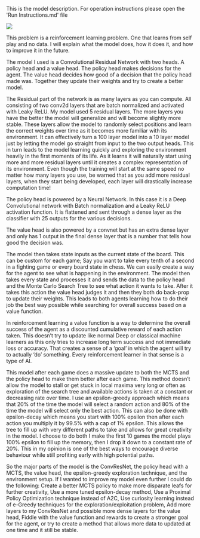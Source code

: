 This is the model description. For operation instructions please open the 'Run Instructions.md' file

<img src="https://media.githubusercontent.com/media/Christoper-Harvey/1st-Capstone/master/model.png" >

This problem is a reinforcement learning problem. One that learns from self play and no data. I will explain what the model does, how it does it, and how to improve it in the future.

The model I used is a Convolutional Residual Network with two heads. A policy head and a value head. The policy head makes decisions for the agent. The value head decides how good of a decision that the policy head made was. Together they update their weights and try to create a better model.

The Residual part of the network is as many layers as you can compute. All consisting of two conv2d layers that are batch normalized and activated with Leaky ReLU. My model used 5 residual layers. The more layers you have the better the model will generalize and will become slightly more stable. These layers allow the model to randomly select positions and learn the correct weights over time as it becomes more familiar with its environment. It can effectively turn a 100 layer model into a 10 layer model just by letting the model go straight from input to the two output heads. This in turn leads to the model learning quickly and exploring the environment heavily in the first moments of its life. As it learns it will naturally start using more and more residual layers until it creates a complex representation of its environment. Even though the training will start at the same speed no matter how many layers you use, be warned that as you add more residual layers, when they start being developed, each layer will drastically increase computation time!

The policy head is powered by a Neural Network. In this case it is a Deep Convolutional network with Batch normalization and a Leaky ReLU activation function. It is flattened and sent through a dense layer as the classifier with 25 outputs for the various decisions.

The value head is also powered by a convnet but has an extra dense layer and only has 1 output in the final dense layer that is a number that tells how good the decision was.

The model then takes state inputs as the current state of the board. This can be custom for each game; Say you want to take every tenth of a second in a fighting game or every board state in chess. We can easily create a way for the agent to see what is happening in the environment. The model then takes every state and processes it and sends the data to the policy head and the Monte Carlo Search Tree to see what action it wants to take. After it takes this action the value head judges it and then they both do back-prop to update their weights. This leads to both agents learning how to do their job the best way possible while searching for overall success based on a value function.

In reinforcement learning a value function is a way to determine the overall success of the agent as a discounted cumulative reward of each action taken. This doesn’t try to update like normal Deep or classical machine learners as this only tries to increase long term success and not immediate loss or accuracy. That creates a sense of a ‘goal’ in which the agent will try to actually ‘do’ something. Every reinforcement learner in that sense is a type of AI.

This model after each game does a massive update to both the MCTS and the policy head to make them better after each game. This method doesn’t allow the model to stall or get stuck in local maxima very long or often as exploration of the search tree and available actions is taken at a constant or decreasing rate over time. I use an epsilon-greedy approach which means that 20% of the time the model will select a random action and 80% of the time the model will select only the best action. This can also be done with epsilon-decay which means you start with 100% epsilon then after each action you multiply it by 99.5% with a cap of 1% epsilon. This allows the tree to fill up with very different paths to take and allows for great creativity in the model. I choose to do both I make the first 10 games the model plays 100% epsilon to fill up the memory, then I drop it down to a constant rate of 20%. This in my opinion is one of the best ways to encourage diverse behaviour while still profiting early with high potential paths.


So the major parts of the model is the ConvResNet, the policy head with a MCTS, the value head, the epsilon-greedy exploration technique, and the environment setup. If I wanted to improve my model even further I could do the following: Create a better MCTS policy to make more disparate leafs for further creativity, Use a more tuned epsilon-decay method, Use a Proximal Policy Optimization technique instead of A2C, Use curiosity learning instead of e-Greedy techniques for the exploration/exploitation problem, Add more layers to my ConvResNet and possible more dense layers for the value head, Fiddle with the value function and rewards to create a stronger goal for the agent, or try to create a method that allows more data to updated at one time and it still be stable.